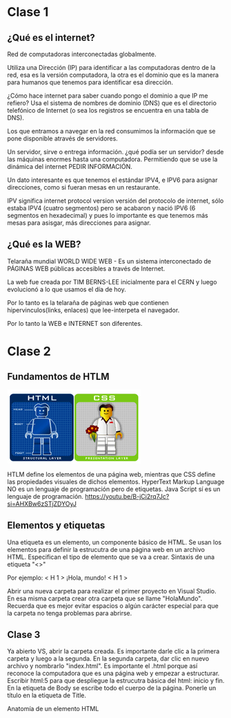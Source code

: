 # Clase 1

## ¿Qué es el internet?

Red de computadoras interconectadas globalmente.

Utiliza una Dirección (IP) para identificar a las computadoras dentro de la red, esa es la versión computadora, la otra es el dominio que es la manera para humanos que tenemos para identificar esa dirección.

¿Cómo hace internet para saber cuando pongo el dominio a que IP me refiero? Usa el sistema de nombres de dominio (DNS) que es el directorio telefónico de Internet (o sea los registros se encuentra en una tabla de DNS).

Los que entramos a navegar en la red consumimos la información que se pone disponible através de servidores.

Un servidor, sirve o entrega información. ¿qué podía ser un servidor? desde las máquinas enormes hasta una computadora. Permitiendo que se use la dinámica del internet PEDIR INFORMACIÓN.

Un dato interesante es que tenemos el estándar IPV4, e IPV6 para asignar direcciones, como si fueran mesas en un restaurante.

IPV significa internet protocol version versión del protocolo de internet, sólo estaba IPV4 (cuatro segmentos) pero se acabaron y nació IPV6 (6 segmentos en hexadecimal) y pues lo importante es que tenemos más mesas para asisgar, más direcciones para asignar.

## ¿Qué es la WEB?

Telaraña mundial
WORLD WIDE WEB - Es un sistema interconectado de PÁGINAS WEB públicas accesibles a través de Internet.

La web fue creada por TIM BERNS-LEE inicialmente para el CERN y luego evolucionó a lo que usamos el día de hoy.

Por lo tanto es la telaraña de páginas web que contienen hipervinculos(links, enlaces) que lee-interpeta el navegador.

Por lo tanto la WEB e INTERNET son diferentes.

# Clase 2

## Fundamentos de HTLM

![](https://github.com/JacquieHM/Technolochicas/blob/main/html_css_lego.jpeg)

HTLM define los elementos de una página web, mientras que CSS define las propiedades visuales de dichos elementos.
HyperText Markup Language NO es un lenguaje de programación pero de etiquetas.
Java Script sí es un lenguaje de programación.
https://youtu.be/B-jCi2rq7Jc?si=AHXBw6zSTjZDYOyJ

## Elementos y etiquetas

Una etiqueta es un elemento, un componente básico de HTML. Se usan los elementos para definir la estrucutra de una página web en un archivo HTML. Especifican el tipo de elemento que se va a crear.
Sintaxis de una etiqueta "<>"

Por ejemplo:  < H 1 > ¡Hola, mundo! < H 1 >

Abrir una nueva carpeta para realizar el primer proyecto en Visual Studio. En esa misma carpeta crear otra carpeta que se llame "HolaMundo". Recuerda que es mejor evitar espacios o algún carácter especial para que la carpeta no tenga problemas para abrirse.

## Clase 3

Ya abierto VS, abrir la carpeta creada. Es importante darle clic a la primera carpeta y luego a la segunda. En la segunda carpeta, dar clic en nuevo archivo y nombrarlo "index.html". Es importante el .html porque así reconoce la computadora que es una página web y empezar a estructurar.
Escribir html:5 para que despliegue la estrucutra básica del html: inicio y fin. En la etiqueta de Body se escribe todo el cuerpo de la página. Ponerle un título en la etiqueta de Title.

Anatomía de un elemento HTML


